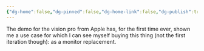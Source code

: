 ```yaml
---
{"dg-home":false,"dg-pinned":false,"dg-home-link":false,"dg-publish":true,"tags":["dgblip"],"disabled rules":["yaml-title","yaml-title-alias","file-name-heading"],"title":"philipp on mastodon @ 2023-06-07","created-date":"2023-06-07T07:00:41","id":110501641666174990,"updated-date":"2025-05-02T08:50:43","dg-path":"blips/110501641666174985.md","permalink":"/blips/110501641666174985/","dgPassFrontmatter":true}
---
```



The demo for the vision pro from Apple has, for the first time ever, shown me a use case for which I can see myself buying this thing (not the first iteration though): as a monitor replacement.




